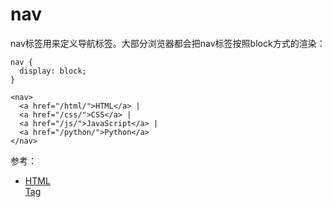 # nav

nav标签用来定义导航标签。大部分浏览器都会把nav标签按照block方式的渲染：

```
nav {
  display: block;
}

<nav>
  <a href="/html/">HTML</a> |
  <a href="/css/">CSS</a> |
  <a href="/js/">JavaScript</a> |
  <a href="/python/">Python</a>
</nav>
```

参考：

- [HTML <nav> Tag](https://www.w3schools.com/tags/tag_nav.asp)
